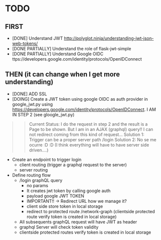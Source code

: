 # TODO

## FIRST 

- [DONE] Understand JWT http://polyglot.ninja/understanding-jwt-json-web-tokens/
- [DONE PARTIALLY] Understand the role of flask-jwt-simple
- [DONE PARTIALLY] Understand Google OIDC ttps://developers.google.com/identity/protocols/OpenIDConnect

## THEN (it can change when I get more understanding)

- [DONE] ADD SSL
- [DOING] Create a JWT token using google OIDC as auth provider in google_jwt.py using https://developers.google.com/identity/protocols/OpenIDConnect. I AM IN STEP 2 (see gloogle_jwt.py)

>> Current Status: I do the request in step 2 and the result is a Page to be shown.
>> But I am in an AJAX (graphql) query!! I can not redirect coming 
>> from this kind of request...
>> Solution 1: Trigger can be a proper server path /login
>> Solution 2: No se me ocurre :D :D (I think everything will have to have server side driven....)
  
- Create an endpoint to trigger login
  - client routing (trigger a graphql request to the server)
  - server routing
- Define routing flow
  - /login graphQL query
    - no params
    - It creates jwt token by calling google auth
    - payload google JWT TOKEN 
    - IMPORTANT!! -> Redirect URL how we manage it?
    - client side store token in local storage
    - redirect to protected route /network-graph (clientside protected route verify token is created in local storage)
  -  All subsequents graphQL request will have JWT as header
  -  graphql Server will check token validity
  -  clientside protected routes verify token is created in local storage
